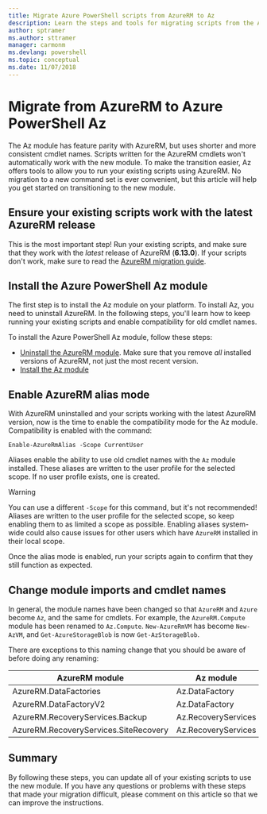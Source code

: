 ```yaml
---
title: Migrate Azure PowerShell scripts from AzureRM to Az
description: Learn the steps and tools for migrating scripts from the AzureRM module to the new Az module.
author: sptramer
ms.author: sttramer
manager: carmonm
ms.devlang: powershell
ms.topic: conceptual
ms.date: 11/07/2018
---
```


# Migrate from AzureRM to Azure PowerShell Az

The Az module has feature parity with AzureRM, but uses shorter and more consistent cmdlet names.
Scripts written for the AzureRM cmdlets won't automatically work with the new
module. To make the transition easier, Az offers tools to allow you to run your existing scripts
using AzureRM. No migration to a new command set is ever convenient, but this article will help
you get started on transitioning to the new module.

## Ensure your existing scripts work with the latest AzureRM release

This is the most important step! Run your existing scripts, and make sure that they work with the
_latest_ release of AzureRM (__6.13.0__). If your scripts don't work, make sure to read
the [AzureRM migration guide](migration-guide.6.0.0.md).

## Install the Azure PowerShell Az module

The first step is to install the Az module on your platform. To install Az, you need to uninstall AzureRM.
In the following steps, you'll learn how to keep running your existing scripts and enable compatibility
for old cmdlet names.

To install the Azure PowerShell Az module, follow these steps:

* [Uninstall the AzureRM module](uninstall-azurerm-ps.md). Make sure that you remove _all_ installed versions of AzureRM, not just the most recent version.
* [Install the Az module](install-az-ps.md)

## <a name="aliases"/>Enable AzureRM alias mode

With AzureRM uninstalled and your scripts working with the latest AzureRM version, now is the time to
enable the compatibility mode for the Az module. Compatibility is enabled with the command:

```powershell-interactive
Enable-AzureRmAlias -Scope CurrentUser
```

Aliases enable the ability to use old cmdlet names with the `Az` module installed. These
aliases are written to the user profile for the selected scope. If no user profile exists, one is created.

> [!WARNING]
>
> You can use a different `-Scope` for this command, but it's not recommended! Aliases are written to
> the user profile for the selected scope, so keep enabling them to as limited a scope as possible. Enabling aliases
> system-wide could also cause issues for other users which have `AzureRM` installed in their local scope.

Once the alias mode is enabled, run your scripts again to confirm that they still function as expected. 

## Change module imports and cmdlet names

In general, the module names have been changed so that `AzureRM` and `Azure` become `Az`, and the same for cmdlets.
For example, the `AzureRM.Compute` module has been renamed to `Az.Compute`. `New-AzureRmVM` has become `New-AzVM`,
and `Get-AzureStorageBlob` is now `Get-AzStorageBlob`.

There are exceptions to this naming change that you should be aware of before doing any renaming:

| AzureRM module | Az module |
|----------------|-----------|
| AzureRM.DataFactories | Az.DataFactory |
| AzureRM.DataFactoryV2 | Az.DataFactory |
| AzureRM.RecoveryServices.Backup | Az.RecoveryServices |
| AzureRM.RecoveryServices.SiteRecovery | Az.RecoveryServices |

## Summary

By following these steps, you can update all of your existing scripts to use the new module. If you have any questions or problems with these steps that made your migration difficult, please comment on this article so that we can improve the instructions.
